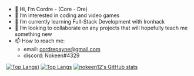 - 👋 Hi, I’m Cordre - (Core - Dre)
- 👀 I’m interested in coding and video games
- 🌱 I’m currently learning Full-Stack Development with Ironhack
- 💞️ I’m looking to collaborate on any projects that will hopefully teach me something new
- 📫 How to reach me:
  * email: cordrepayne@gmail.com
  * discord: Nokeen#4329

[![Top Langs](https://github-readme-stats.vercel.app/api/top-langs/?username=nokeen12&langs_count=8))](https://github.com/nokeen12/github-readme-stats)
[![Top Langs](https://github-readme-stats.vercel.app/api/top-langs/?username=nokeen12&layout=compact)](https://github.com/anuraghazra/github-readme-stats)
[![nokeen12's GitHub stats](https://github-readme-stats.vercel.app/api?username=nokeen12)](https://github.com/nokeen12/github-readme-stats)

<!---
nokeen12/nokeen12 is a ✨ special ✨ repository because its `README.md` (this file) appears on your GitHub profile.
You can click the Preview link to take a look at your changes.
--->
